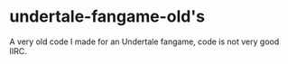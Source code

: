 # undertale-fangame-old's
A very old code I made for an Undertale fangame, code is not very good IIRC. 
